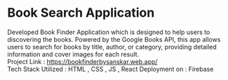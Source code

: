 # Book Search Application
Developed Book Finder Application which is designed to help users to discovering the books. Powered by the Google Books API, this app allows users to search for books by title, author, or category, providing detailed information and cover images for each result.
<br/>
Project Link : https://bookfinderbysanskar.web.app/
<br/>
Tech Stack Utilized : HTML , CSS , JS , React
Deployment on : Firebase 

